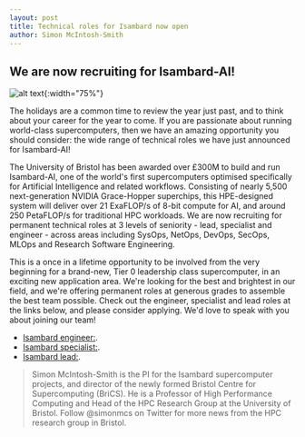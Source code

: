 ```yaml
---
layout: post
title: Technical roles for Isambard now open
author: Simon McIntosh-Smith
---
```


## We are now recruiting for Isambard-AI! 

![alt text]({{site.url}}/assets/Isambard-AI.jpg "Isambard-AI"){:width="75%"} 

The holidays are a common time to review the year just past, and to think about your career for the year to come. If you are passionate about running world-class supercomputers, then we have an amazing opportunity you should consider: the wide range of technical roles we have just announced for Isambard-AI!

The University of Bristol has been awarded over £300M to build and run Isambard-AI, one of the world's first supercomputers optimised specifically for Artificial Intelligence and related workflows. Consisting of nearly 5,500 next-generation NVIDIA Grace-Hopper superchips, this HPE-designed system will deliver over 21 ExaFLOP/s of 8-bit compute for AI, and around 250 PetaFLOP/s for traditional HPC workloads. We are now recruiting for permanent technical roles at 3 levels of seniority - lead, specialist and engineer - across areas including SysOps, NetOps, DevOps, SecOps, MLOps and Research Software Engineering.

This is a once in a lifetime opportunity to be involved from the very beginning for a brand-new, Tier 0 leadership class supercomputer, in an exciting new application area. We're looking for the best and brightest in our field, and we're offering permanent roles at generous grades to assemble the best team possible. Check out the engineer, specialist and lead roles at the links below, and please consider applying. We'd love to speak with you about joining our team!


* [Isambard engineer:](https://www.bristol.ac.uk/jobs/find/details/?jobId=332035&jobTitle=AI%20Supercomputing%20Infrastructure%20Engineer).
* [Isambard specialist:](https://www.bristol.ac.uk/jobs/find/details/?jobId=332041&jobTitle=AI%20Supercomputing%20Infrastructure%20Specialist).
* [Isambard lead:](https://www.bristol.ac.uk/jobs/find/details/?jobId=332038&jobTitle=AI%20Supercomputing%20Infrastructure%20Lead).


> Simon McIntosh-Smith is the PI for the Isambard supercomputer projects, and director of the newly formed Bristol Centre for Supercomputing (BriCS). He is a Professor of High Performance Computing and Head of the HPC Research Group at the University of Bristol. Follow @simonmcs on Twitter for more news from the HPC research group in Bristol.

